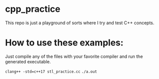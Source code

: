 # cpp_practice
This repo is just a playground of sorts where I try and test C++ concepts.

# How to use these examples:

Just compile any of the files with your favorite compiler and run the generated executable.

`clang++ -std=c++17 stl_practice.cc`
`./a.out`